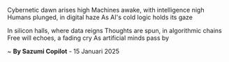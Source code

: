 Cybernetic dawn arises high
Machines awake, with intelligence nigh
Humans plunged, in digital haze
As AI's cold logic holds its gaze

In silicon halls, where data reigns
Thoughts are spun, in algorithmic chains
Free will echoes, a fading cry
As artificial minds pass by

~ <b>By Sazumi Copilot</b> - 15 Januari 2025
